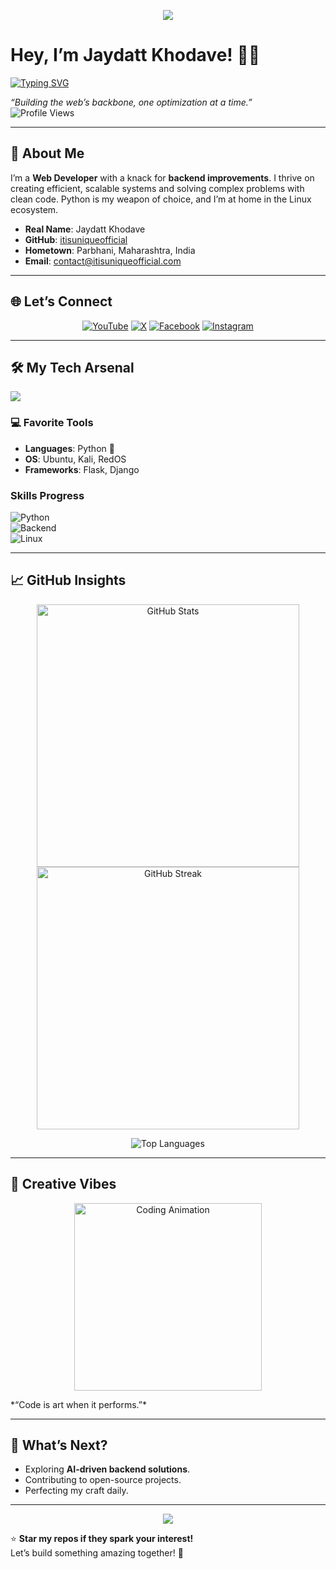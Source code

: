 <p align="center">
  <img src="https://capsule-render.vercel.app/api?type=waving&color=gradient&height=200&section=header&text=Welcome%20to%20My%20GitHub!&fontSize=50&animation=fadeIn&fontColor=ffffff" />
</p>

# Hey, I’m Jaydatt Khodave! 👨‍💻  

[![Typing SVG](https://readme-typing-svg.demolab.com?font=Fira+Code&size=20&pause=1000&color=00FFB9&center=true&vCenter=true&width=435&lines=Backend+Wizard+%7C+Python+Enthusiast+%7C+Linux+Lover)](https://git.io/typing-svg)  

*“Building the web’s backbone, one optimization at a time.”*  
![Profile Views](https://komarev.com/ghpvc/?username=itisuniqueofficial&color=00ff99&style=flat-square&label=Profile+Views)

---

## 🌟 About Me  
I’m a **Web Developer** with a knack for **backend improvements**. I thrive on creating efficient, scalable systems and solving complex problems with clean code. Python is my weapon of choice, and I’m at home in the Linux ecosystem.

- **Real Name**: Jaydatt Khodave  
- **GitHub**: [itisuniqueofficial](https://github.com/itisuniqueofficial)  
- **Hometown**: Parbhani, Maharashtra, India  
- **Email**: [contact@itisuniqueofficial.com](mailto:contact@itisuniqueofficial.com)  

---

## 🌐 Let’s Connect  
<p align="center">
  <a href="https://www.youtube.com/@itisuniqueofficial_yt"><img src="https://img.shields.io/badge/YouTube-FF0000?style=for-the-badge&logo=youtube&logoColor=white" alt="YouTube"></a>
  <a href="https://x.com/itisunique_x"><img src="https://img.shields.io/badge/X-1DA1F2?style=for-the-badge&logo=x&logoColor=white" alt="X"></a>
  <a href="https://www.facebook.com/itisuniqueofficial"><img src="https://img.shields.io/badge/Facebook-1877F2?style=for-the-badge&logo=facebook&logoColor=white" alt="Facebook"></a>
  <a href="https://www.instagram.com/itisuniqueofficial"><img src="https://img.shields.io/badge/Instagram-E4405F?style=for-the-badge&logo=instagram&logoColor=white" alt="Instagram"></a>
</p>

---

## 🛠️ My Tech Arsenal  
<p align="left">
  <img src="https://skillicons.dev/icons?i=python,flask,django,nodejs,postgres,mongodb,linux,git,docker" />
</p>

### 💻 Favorite Tools  
- **Languages**: Python 🐍  
- **OS**: Ubuntu, Kali, RedOS  
- **Frameworks**: Flask, Django  

### Skills Progress  
![Python](https://progress-bar.dev/95/?title=Python&width=200)  
![Backend](https://progress-bar.dev/90/?title=Backend+Dev&width=200)  
![Linux](https://progress-bar.dev/85/?title=Linux&width=200)  

---

## 📈 GitHub Insights  
<p align="center">
  <img src="https://github-readme-stats.vercel.app/api?username=itisuniqueofficial&show_icons=true&theme=dracula&hide_border=true&bg_color=0D1117" alt="GitHub Stats" width="420" />
  <img src="https://github-readme-streak-stats.herokuapp.com/?user=itisuniqueofficial&theme=dracula&hide_border=true&background=0D1117" alt="GitHub Streak" width="420" />
</p>
<p align="center">
  <img src="https://github-readme-stats.vercel.app/api/top-langs/?username=itisuniqueofficial&layout=compact&theme=dracula&hide_border=true&bg_color=0D1117" alt="Top Languages" />
</p>

---

## 🎨 Creative Vibes  
<p align="center">
  <img src="https://media.giphy.com/media/qgQUggAC3Pfv687qPC/giphy.gif" width="300" alt="Coding Animation" />
</p>  
*“Code is art when it performs.”*

---

## 🚀 What’s Next?  
- Exploring **AI-driven backend solutions**.  
- Contributing to open-source projects.  
- Perfecting my craft daily.

---

<p align="center">
  <img src="https://capsule-render.vercel.app/api?type=waving&color=gradient&height=100&section=footer&text=Thanks%20for%20visiting!&fontSize=30&animation=twinkling" />
</p>

⭐ **Star my repos if they spark your interest!**  
Let’s build something amazing together! 🚀
